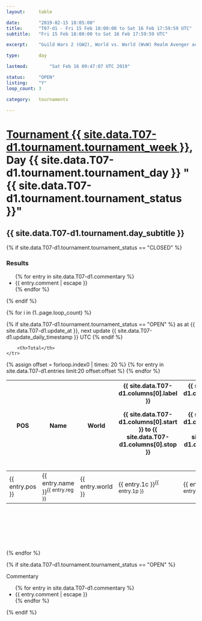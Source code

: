```yaml
---
layout: 	table

date: 		"2019-02-15 18:05:00"
title: 		"T07-d1 - Fri 15 Feb 18:00:00 to Sat 16 Feb 17:59:59 UTC"
subtitle: 	"Fri 15 Feb 18:00:00 to Sat 16 Feb 17:59:59 UTC"

excerpt:    "Guild Wars 2 (GW2), World vs. World (WvW) Realm Avenger achivement Tournament. \"Every Kill Counts\""

type:       day

lastmod: 		"Sat Feb 16 09:47:07 UTC 2019"

status:     "OPEN"
listing:    "Y"
loop_count: 3

category: 	tournaments

---
```

<div class="table_header">
    <h1><a href="{{ site.data.T07-d1.tournament.week_url }}">Tournament {{ site.data.T07-d1.tournament.tournament_week }}</a>, Day {{ site.data.T07-d1.tournament.tournament_day }} "{{ site.data.T07-d1.tournament.tournament_status }}"</h1>
    <h2>{{ site.data.T07-d1.tournament.day_subtitle }}</h2> 
</div>

{% if site.data.T07-d1.tournament.tournament_status == "CLOSED" %} 
<div class="commentary">
  <h3>Results</h3>
  <ul>
    {% for entry in site.data.T07-d1.commentary %}
    <li class="commentary_list">{{ entry.comment | escape }}</li>
    {% endfor %}
  </ul>
</div>
{% endif %}


{% for i in (1..page.loop_count) %}

{% if site.data.T07-d1.tournament.tournament_status == "OPEN" %} 
<span class="table_nextupdate">as at {{ site.data.T07-d1.update_at }}, next update {{ site.data.T07-d1.update_daily_timestamp }} UTC</span> 
{% endif %}

<table class="day_table">
  <colgroup>
    <col style="width:18px">
    <col style="width:55px">
    <col style="width:55px">
    <col style="width:12px">
    <col style="width:12px">
    <col style="width:12px">
    <col style="width:12px">
    <col style="width:12px">
    <col style="width:12px">
    <col style="width:12px">
    <col style="width:12px">
    <col style="width:12px">
    <col style="width:12px">
    <col style="width:12px">
    <col style="width:12px">
    <col style="width:12px">
    <col style="width:12px">
    <col style="width:12px">
    <col style="width:12px">
    <col style="width:12px">
    <col style="width:12px">
    <col style="width:12px">
    <col style="width:12px">
    <col style="width:12px">
    <col style="width:12px">
    <col style="width:12px">
    <col style="width:12px">
    <col style="width:18px">
  </colgroup>  
  <thead>
    <tr>
        <th>POS</th>
        <th class="AlignLeft">Name</th>
        <th class="AlignLeft">World</th>

<th><div class="label">{{ site.data.T07-d1.columns[0].label }}<p class="onhover">{{ site.data.T07-d1.columns[0].start }} to {{ site.data.T07-d1.columns[0].stop }}</p></div>​</th>
<th><div class="label">{{ site.data.T07-d1.columns[1].label }}<p class="onhover">{{ site.data.T07-d1.columns[1].start }} to {{ site.data.T07-d1.columns[1].stop }}</p></div>​</th>
<th><div class="label">{{ site.data.T07-d1.columns[2].label }}<p class="onhover">{{ site.data.T07-d1.columns[2].start }} to {{ site.data.T07-d1.columns[2].stop }}</p></div>​</th>
<th><div class="label">{{ site.data.T07-d1.columns[3].label }}<p class="onhover">{{ site.data.T07-d1.columns[3].start }} to {{ site.data.T07-d1.columns[3].stop }}</p></div>​</th>
<th><div class="label">{{ site.data.T07-d1.columns[4].label }}<p class="onhover">{{ site.data.T07-d1.columns[4].start }} to {{ site.data.T07-d1.columns[4].stop }}</p></div>​</th>
<th><div class="label">{{ site.data.T07-d1.columns[5].label }}<p class="onhover">{{ site.data.T07-d1.columns[5].start }} to {{ site.data.T07-d1.columns[5].stop }}</p></div>​</th>
<th><div class="label">{{ site.data.T07-d1.columns[6].label }}<p class="onhover">{{ site.data.T07-d1.columns[6].start }} to {{ site.data.T07-d1.columns[6].stop }}</p></div>​</th>
<th><div class="label">{{ site.data.T07-d1.columns[7].label }}<p class="onhover">{{ site.data.T07-d1.columns[7].start }} to {{ site.data.T07-d1.columns[7].stop }}</p></div>​</th>
<th><div class="label">{{ site.data.T07-d1.columns[8].label }}<p class="onhover">{{ site.data.T07-d1.columns[8].start }} to {{ site.data.T07-d1.columns[8].stop }}</p></div>​</th>
<th><div class="label">{{ site.data.T07-d1.columns[9].label }}<p class="onhover">{{ site.data.T07-d1.columns[9].start }} to {{ site.data.T07-d1.columns[9].stop }}</p></div>​</th>
<th><div class="label">{{ site.data.T07-d1.columns[10].label }}<p class="onhover">{{ site.data.T07-d1.columns[10].start }} to {{ site.data.T07-d1.columns[10].stop }}</p></div>​</th>

<th><div class="label">{{ site.data.T07-d1.columns[11].label }}<p class="onhover">{{ site.data.T07-d1.columns[11].start }} to {{ site.data.T07-d1.columns[11].stop }}</p></div>​</th>
<th><div class="label">{{ site.data.T07-d1.columns[12].label }}<p class="onhover">{{ site.data.T07-d1.columns[12].start }} to {{ site.data.T07-d1.columns[12].stop }}</p></div>​</th>
<th><div class="label">{{ site.data.T07-d1.columns[13].label }}<p class="onhover">{{ site.data.T07-d1.columns[13].start }} to {{ site.data.T07-d1.columns[13].stop }}</p></div>​</th>
<th><div class="label">{{ site.data.T07-d1.columns[14].label }}<p class="onhover">{{ site.data.T07-d1.columns[14].start }} to {{ site.data.T07-d1.columns[14].stop }}</p></div>​</th>
<th><div class="label">{{ site.data.T07-d1.columns[15].label }}<p class="onhover">{{ site.data.T07-d1.columns[15].start }} to {{ site.data.T07-d1.columns[15].stop }}</p></div>​</th>
<th><div class="label">{{ site.data.T07-d1.columns[16].label }}<p class="onhover">{{ site.data.T07-d1.columns[16].start }} to {{ site.data.T07-d1.columns[16].stop }}</p></div>​</th>
<th><div class="label">{{ site.data.T07-d1.columns[17].label }}<p class="onhover">{{ site.data.T07-d1.columns[17].start }} to {{ site.data.T07-d1.columns[17].stop }}</p></div>​</th>
<th><div class="label">{{ site.data.T07-d1.columns[18].label }}<p class="onhover">{{ site.data.T07-d1.columns[18].start }} to {{ site.data.T07-d1.columns[18].stop }}</p></div>​</th>
<th><div class="label">{{ site.data.T07-d1.columns[19].label }}<p class="onhover">{{ site.data.T07-d1.columns[19].start }} to {{ site.data.T07-d1.columns[19].stop }}</p></div>​</th>
<th><div class="label">{{ site.data.T07-d1.columns[20].label }}<p class="onhover">{{ site.data.T07-d1.columns[20].start }} to {{ site.data.T07-d1.columns[20].stop }}</p></div>​</th>

<th><div class="label">{{ site.data.T07-d1.columns[21].label }}<p class="onhover">{{ site.data.T07-d1.columns[21].start }} to {{ site.data.T07-d1.columns[21].stop }}</p></div>​</th>
<th><div class="label">{{ site.data.T07-d1.columns[22].label }}<p class="onhover">{{ site.data.T07-d1.columns[22].start }} to {{ site.data.T07-d1.columns[22].stop }}</p></div>​</th>
<th><div class="label">{{ site.data.T07-d1.columns[23].label }}<p class="onhover">{{ site.data.T07-d1.columns[23].start }} to {{ site.data.T07-d1.columns[23].stop }}</p></div>​</th>

        <th>Total</th>
    </tr>
  </thead>
  {% assign offset = forloop.index0 | times: 20 %}
<tbody>
{% for entry in site.data.T07-d1.entries limit:20 offset:offset %}
  <tr>
    <td class="pl{{ entry.pos }}">{{ entry.pos }}</td>
    <td class="AlignLeft">{{ entry.name }}<sup>{{ entry.reg }}</sup></td>
    <td class="AlignLeft">{{ entry.world }}</td>
    <td class="pl{{ entry.1p }}">{{ entry.1c }}<sup>{{ entry.1p }}</sup></td>
    <td class="pl{{ entry.2p }}">{{ entry.2c }}<sup>{{ entry.2p }}</sup></td>
    <td class="pl{{ entry.3p }}">{{ entry.3c }}<sup>{{ entry.3p }}</sup></td>
    <td class="pl{{ entry.4p }}">{{ entry.4c }}<sup>{{ entry.4p }}</sup></td>
    <td class="pl{{ entry.5p }}">{{ entry.5c }}<sup>{{ entry.5p }}</sup></td>
    <td class="pl{{ entry.6p }}">{{ entry.6c }}<sup>{{ entry.6p }}</sup></td>
    <td class="pl{{ entry.7p }}">{{ entry.7c }}<sup>{{ entry.7p }}</sup></td>
    <td class="pl{{ entry.8p }}">{{ entry.8c }}<sup>{{ entry.8p }}</sup></td>
    <td class="pl{{ entry.9p }}">{{ entry.9c }}<sup>{{ entry.9p }}</sup></td>
    <td class="pl{{ entry.10p }}">{{ entry.10c }}<sup>{{ entry.10p }}</sup></td>
    <td class="pl{{ entry.11p }}">{{ entry.11c }}<sup>{{ entry.11p }}</sup></td>
    <td class="pl{{ entry.12p }}">{{ entry.12c }}<sup>{{ entry.12p }}</sup></td>
    <td class="pl{{ entry.13p }}">{{ entry.13c }}<sup>{{ entry.13p }}</sup></td>
    <td class="pl{{ entry.14p }}">{{ entry.14c }}<sup>{{ entry.14p }}</sup></td>
    <td class="pl{{ entry.15p }}">{{ entry.15c }}<sup>{{ entry.15p }}</sup></td>
    <td class="pl{{ entry.16p }}">{{ entry.16c }}<sup>{{ entry.16p }}</sup></td>
    <td class="pl{{ entry.17p }}">{{ entry.17c }}<sup>{{ entry.17p }}</sup></td>
    <td class="pl{{ entry.18p }}">{{ entry.18c }}<sup>{{ entry.18p }}</sup></td>
    <td class="pl{{ entry.19p }}">{{ entry.19c }}<sup>{{ entry.19p }}</sup></td>
    <td class="pl{{ entry.20p }}">{{ entry.20c }}<sup>{{ entry.20p }}</sup></td>
    <td class="pl{{ entry.21p }}">{{ entry.21c }}<sup>{{ entry.21p }}</sup></td>
    <td class="pl{{ entry.22p }}">{{ entry.22c }}<sup>{{ entry.22p }}</sup></td>
    <td class="pl{{ entry.23p }}">{{ entry.23c }}<sup>{{ entry.23p }}</sup></td>
    <td class="pl{{ entry.24p }}">{{ entry.24c }}<sup>{{ entry.24p }}</sup></td>
    <td>{{ entry.total }}</td>
  </tr>
{% endfor %}  
</tbody>
</table>
<div class="leaderboard">
  <script async src="//pagead2.googlesyndication.com/pagead/js/adsbygoogle.js"></script>
  <!-- 728x90 -->
  <ins class="adsbygoogle"
       style="display:inline-block;width:728px;height:90px"
       data-ad-client="ca-pub-3274917281288240"
       data-ad-slot="3870538733"></ins>
  <script>
  (adsbygoogle = window.adsbygoogle || []).push({});
  </script>    
</div>
<br />
{% endfor %}

{% if site.data.T07-d1.tournament.tournament_status == "OPEN" %} 
<div class="commentary">
  <span class="commentary_title">Commentary</span>
  <ul>
    {% for entry in site.data.T07-d1.commentary %}
    <li class="commentary_list">{{ entry.comment | escape }}</li>
    {% endfor %}
  </ul>
</div>
{% endif %}


